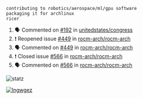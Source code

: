 ```
contributing to robotics/aerospace/ml/gpu software
packaging it for archlinux
ricer
```

<!--START_SECTION:activity-->
1. 🗣 Commented on [#192](https://github.com/unitedstates/congress/issues/192) in [unitedstates/congress](https://github.com/unitedstates/congress)
2. ❗️ Reopened issue [#449](https://github.com/rocm-arch/rocm-arch/issues/449) in [rocm-arch/rocm-arch](https://github.com/rocm-arch/rocm-arch)
3. 🗣 Commented on [#449](https://github.com/rocm-arch/rocm-arch/issues/449) in [rocm-arch/rocm-arch](https://github.com/rocm-arch/rocm-arch)
4. ❗️ Closed issue [#566](https://github.com/rocm-arch/rocm-arch/issues/566) in [rocm-arch/rocm-arch](https://github.com/rocm-arch/rocm-arch)
5. 🗣 Commented on [#566](https://github.com/rocm-arch/rocm-arch/issues/566) in [rocm-arch/rocm-arch](https://github.com/rocm-arch/rocm-arch)
<!--END_SECTION:activity-->


![statz](https://github-readme-stats.vercel.app/api?username=acxz&include_all_commits=true&show_icons=true)

[![lngwgez](https://github-readme-stats.vercel.app/api/top-langs/?username=acxz&layout=compact)](https://github.com/acxz/github-readme-stats)


<!--
**acxz/acxz** is a ✨ _special_ ✨ repository because its `README.md` (this file) appears on your GitHub profile.

Here are some ideas to get you started:

- 🔭 I’m currently working on ...
- 🌱 I’m currently learning ...
- 👯 I’m looking to collaborate on ...
- 🤔 I’m looking for help with ...
- 💬 Ask me about ...
- 📫 How to reach me: ...
- 😄 Pronouns: ...
- ⚡ Fun fact: ...
-->

